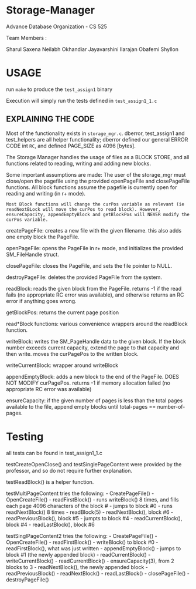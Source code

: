 # Storage-Manager
Advance Database Organization - CS 525

Team Members :

Sharul Saxena
Neilabh Okhandiar
Jayavarshini Ilarajan
Obafemi Shyllon

# USAGE

run `make` to produce the `test_assign1` binary

Execution will simply run the tests defined in `test_assign1_1.c`

## EXPLAINING THE CODE

Most of the functionality exists in `storage_mgr.c`. dberror, test_assign1 and test_helpers are all helper functionality; dberror defined our general ERROR CODE int `RC`, and defined PAGE_SIZE as 4096 [bytes].

The Storage Manager handles the usage of files as a BLOCK STORE, and all functions related to reading, writing and adding new blocks.

Some important assumptions are made:
    The user of the storage_mgr must close/open the pagefile using the provided openPageFile and closePageFile functions. All block functions assume the pagefile is currently open for reading and writing (in r+ mode).

    Most Block functions will change the curPos variable as relevant (ie readNextBLock will move the curPos to read block). However, ensureCapacity, appendEmptyBlock and getBlockPos will NEVER modify the curPos variable.

createPageFile:
    creates a new file with the given filename. this also adds one empty block the PageFile.

openPageFile:
    opens the PageFile in r+ mode, and initializes the provided SM_FileHandle struct.

closePageFile:
    closes the PageFile, and sets the file pointer to NULL.

destroyPageFile:
    deletes the provided PageFile from the system.

readBlock:
    reads the given block from the PageFile. returns -1 if the read fails  (no appropriate RC error was available), and otherwise returns an RC error if anything goes wrong.

getBlockPos:
    returns the current page position

read*Block functions:
    various convenience wrappers around the readBlock function.

writeBlock:
    writes the SM_PageHandle data to the given block. If the block number exceeds current capacity, extend the page to that capacity and then write. moves the curPagePos to the written block.

writeCurrentBlock:
    wrapper around writeBlock

appendEmptyBlock:
    adds a new block to the end of the PageFile. DOES NOT MODIFY curPagePos. returns -1 if memory allocation failed (no appropriate RC error was available)

ensureCapacity:
    if the given number of pages is less than the total pages available to the file, append empty blocks until total-pages == number-of-pages.


# Testing
all tests can be found in test_assign1_1.c

testCreateOpenClose() and testSinglePageContent were provided by the professor, and so do not require further explanation.

testReadBlock() is a helper function.

testMultiPageContent tries the following:
    - CreatePageFile()
    - OpenCreateFile()
    - readFirstBlock()
    - runs writeBlock() 8 times, and fills each page 4096 characters of the block #
    - jumps to block #0
    - runs readNextBlock() 8 times
    - readBlock(5)
    - readNextBlock(), block #6
    - readPreviousBlock(), block #5
    - jumpts to block #4
    - readCurrentBlock(), block #4
    - readLastBlock(), block #6
    

testSinglPageContent2 tries the following:
    - CreatePageFile()
    - OpenCreateFile()
    - readFirstBlock()
    - writeBlock() to block #0
    - readFirstBlock(), what was just written
    - appendEmptyBlock()
    - jumps to block #1 (the newly appended block)
    - readCurrentBlock()
    - writeCurrentBlock()
    - readCurrentBlock()
    - ensureCapacity(3), from 2 blocks to 3
    - readNextBlock(), the newly appended block
    - readPreviousBlock()
    - readNextBlock()
    - readLastBlock()
    - closePageFile()
    - destroyPageFile()

